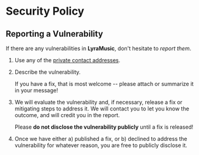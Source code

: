 # Security Policy

## Reporting a Vulnerability

If there are any vulnerabilities in **LyraMusic**, don't hesitate to _report them_.

1. Use any of the [private contact addresses](https://github.com/NitricXd/LyraMusic#support).
2. Describe the vulnerability.

   If you have a fix, that is most welcome -- please attach or summarize it in your message!

3. We will evaluate the vulnerability and, if necessary, release a fix or mitigating steps to address it. We will contact you to let you know the outcome, and will credit you in the report.

   Please **do not disclose the vulnerability publicly** until a fix is released!

4. Once we have either a) published a fix, or b) declined to address the vulnerability for whatever reason, you are free to publicly disclose it.
